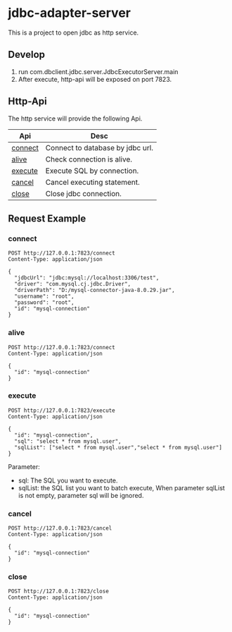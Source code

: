 # jdbc-adapter-server

This is a project to open jdbc as http service.

## Develop

1. run com.dbclient.jdbc.server.JdbcExecutorServer.main
2. After execute, http-api will be exposed on port 7823. 

## Http-Api

The http service will provide the following Api.

| Api                 | Desc                             |
|---------------------|----------------------------------|
| [connect](#connect) | Connect to database by jdbc url. |
| [alive](#alive)     | Check connection is alive.       |
| [execute](#execute) | Execute SQL by connection.       |
| [cancel](#cancel)   | Cancel executing statement.      |
| [close](#close)     | Close jdbc connection.           |

## Request Example

### connect

```http request
POST http://127.0.0.1:7823/connect
Content-Type: application/json

{
  "jdbcUrl": "jdbc:mysql://localhost:3306/test",
  "driver": "com.mysql.cj.jdbc.Driver",
  "driverPath": "D:/mysql-connector-java-8.0.29.jar",
  "username": "root",
  "password": "root",
  "id": "mysql-connection"
}
```

### alive

```http request
POST http://127.0.0.1:7823/connect
Content-Type: application/json

{
  "id": "mysql-connection"
}
```

### execute

```http request
POST http://127.0.0.1:7823/execute
Content-Type: application/json

{
  "id": "mysql-connection",
  "sql": "select * from mysql.user",
  "sqlList": ["select * from mysql.user","select * from mysql.user"]
}
```

Parameter:
- sql: The SQL you want to execute.
- sqlList: the SQL list you want to batch execute, When parameter sqlList is not empty, parameter sql will be ignored.

### cancel

```http request
POST http://127.0.0.1:7823/cancel
Content-Type: application/json

{
  "id": "mysql-connection"
}
```

### close

```http request
POST http://127.0.0.1:7823/close
Content-Type: application/json

{
  "id": "mysql-connection"
}
```
